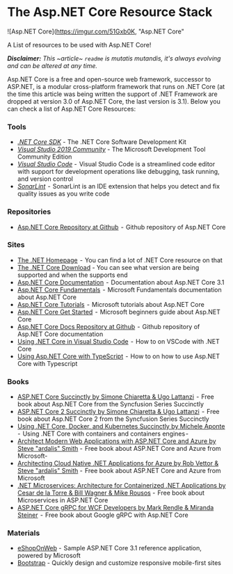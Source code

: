 # The Asp.NET Core Resource Stack

![Asp.NET Core](https://imgur.com/51Gxb0K, "Asp.NET Core"

A List of resources to be used with Asp.NET Core!

_**Disclaimer:** This ~article~ `readme` is mutatis mutandis, it's always evolving and can be altered at any time._

Asp.NET Core is a free and open-source web framework, successor to ASP.NET, is a modular cross-platform framework that runs on .NET Core (at the time this article was being written the support of .NET Framework are dropped at version 3.0 of Asp.NET Core, the last version is 3.1).
Below you can check a list of Asp.NET Core Resources:

### Tools
 - [*.NET Core SDK*](https://dotnet.microsoft.com/download) - The .NET Core Software Development Kit
 - [*Visual Studio 2019 Community*](https://visualstudio.microsoft.com/)  -  The Microsoft Development Tool Community Edition
 - [*Visual Studio Code*](https://code.visualstudio.com/)  -  Visual Studio Code is a streamlined code editor with support for development operations like debugging, task running, and version control
 - [*SonarLint*](https://www.sonarlint.org/)  -  SonarLint is an IDE extension that helps you detect and fix quality issues as you write code

### Repositories
- [Asp.NET Core Repository at Github](https://github.com/dotnet/aspnetcore)  -  Github repository of Asp.NET Core

### Sites
- [The .NET Homepage](https://dotnet.microsoft.com/)  -  You can find a lot of .NET Core resource on that
- [The .NET Core Download](https://dotnet.microsoft.com/download/dotnet-core)  -  You can see what version are being supported and when the supports end
- [Asp.NET Core Documentation](https://docs.microsoft.com/en-us/aspnet/core/?view=aspnetcore-3.1)  -  Documentation about Asp.NET Core 3.1
- [Asp.NET Core Fundamentals](https://docs.microsoft.com/en-us/aspnet/core/fundamentals/?view=aspnetcore-3.1&tabs=windows)  -  Microsoft Fundamentals documentation about Asp.NET Core
- [Asp.NET Core Tutorials](https://docs.microsoft.com/en-us/aspnet/core/tutorials/razor-pages/?view=aspnetcore-3.1)  -  Microsoft tutorials about Asp.NET Core
- [Asp.NET Core Get Started](https://docs.microsoft.com/en-us/aspnet/core/getting-started/?view=aspnetcore-3.1&tabs=windows)  -  Microsoft beginners guide about Asp.NET Core
- [Asp.NET Core Docs Repository at Github](https://github.com/dotnet/AspNetCore.Docs)  -  Github repository of Asp.NET Core documentation
- [Using .NET Core in Visual Studio Code](https://code.visualstudio.com/docs/languages/dotnet)  -  How to on VSCode with .NET Core
- [Using Asp.NET Core with TypeScript](https://www.typescriptlang.org/docs/handbook/asp-net-core.html)  -  How to on how to use Asp.NET Core with Typescript

### Books
- [ASP.NET Core Succinctly by Simone Chiaretta & Ugo Lattanzi](https://www.syncfusion.com/ebooks/asp_net_core_succinctly)  -  Free book about Asp.NET Core from the Syncfusion Series Succinctly
- [ASP.NET Core 2 Succinctly by Simone Chiaretta & Ugo Lattanzi](https://www.syncfusion.com/ebooks/aspnet-core-2-succinctly)  -  Free book about Asp.NET Core 2 from the Syncfusion Series Succinctly 
- [Using .NET Core, Docker, and Kubernetes Succinctly by Michele Aponte](https://www.syncfusion.com/ebooks/using-netcore-docker-and-kubernetes-succinctly) -  Using .NET Core with containers and containers engines - 
- [Architect Modern Web Applications with ASP.NET Core and Azure by Steve "ardalis" Smith](https://docs.microsoft.com/en-us/dotnet/architecture/modern-web-apps-azure/)  -  Free book about ASP.NET Core and Azure from Microsoft- 
- [Architecting Cloud Native .NET Applications for Azure by Rob Vettor & Steve "ardalis" Smith](https://docs.microsoft.com/en-us/dotnet/architecture/cloud-native/)  -   Free book about ASP.NET Core and Azure from Microsoft
- [.NET Microservices: Architecture for Containerized .NET Applications by Cesar de la Torre & Bill Wagner & Mike Rousos](https://docs.microsoft.com/en-us/dotnet/architecture/microservices/)  -  Free book about Microservices in ASP.NET Core
- [ASP.NET Core gRPC for WCF Developers by Mark Rendle & Miranda Steiner](https://docs.microsoft.com/en-us/dotnet/architecture/grpc-for-wcf-developers/)   -  Free book about Google gRPC with Asp.NET Core

### Materials
- [eShopOnWeb](https://github.com/dotnet-architecture/eShopOnWeb)  -  Sample ASP.NET Core 3.1 reference application, powered by Microsoft 
- [Bootstrap](https://getbootstrap.com/) - Quickly design and customize responsive mobile-first sites
